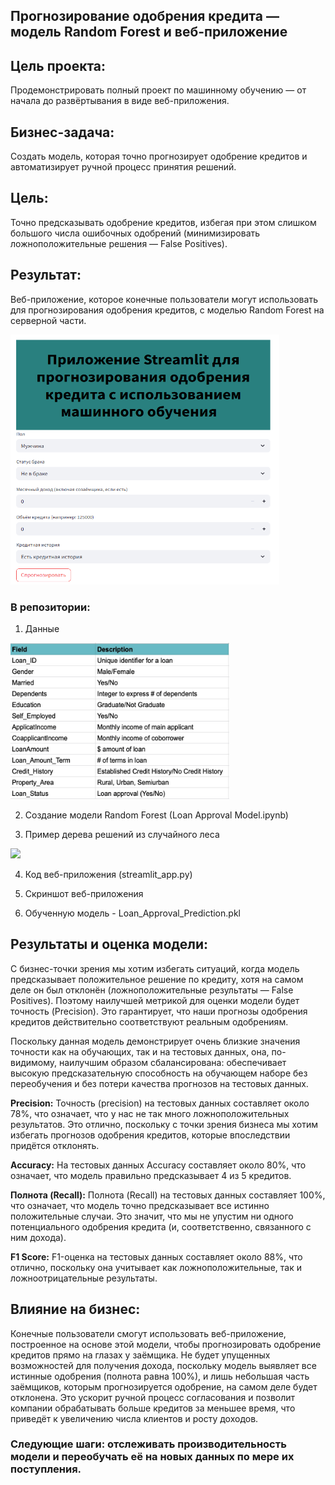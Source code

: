 
## Прогнозирование одобрения кредита — модель Random Forest и веб-приложение

## Цель проекта:
Продемонстрировать полный проект по машинному обучению — от начала до развёртывания в виде веб-приложения.

## Бизнес-задача:
Создать модель, которая точно прогнозирует одобрение кредитов и автоматизирует ручной процесс принятия решений.

## Цель:
Точно предсказывать одобрение кредитов, избегая при этом слишком большого числа ошибочных одобрений (минимизировать ложноположительные решения — False Positives).

## Результат:
Веб-приложение, которое конечные пользователи могут использовать для прогнозирования одобрения кредитов, с моделью Random Forest на серверной части.
    
  <img src="WebApp.png" width="430" height="400">

### В репозитории:

1. Данные

<img src="data.jpg" width="350" height="250">

2. Создание модели Random Forest (Loan Approval Model.ipynb)

3. Пример дерева решений из случайного леса
    
 ![](DecisionTree.jpg)

4. Код веб-приложения (streamlit_app.py)

5. Скриншот веб-приложения

6. Обученную модель - Loan_Approval_Prediction.pkl


## Результаты и оценка модели: 

С бизнес-точки зрения мы хотим избегать ситуаций, когда модель предсказывает положительное решение по кредиту, хотя на самом деле он был отклонён (ложноположительные результаты — False Positives). Поэтому наилучшей метрикой для оценки модели будет точность (Precision). Это гарантирует, что наши прогнозы одобрения кредитов действительно соответствуют реальным одобрениям.

Поскольку данная модель демонстрирует очень близкие значения точности как на обучающих, так и на тестовых данных, она, по-видимому, наилучшим образом сбалансирована: обеспечивает высокую предсказательную способность на обучающем наборе без переобучения и без потери качества прогнозов на тестовых данных.

**Precision:** 
Точность (precision) на тестовых данных составляет около 78%, что означает, что у нас не так много ложноположительных результатов. Это отлично, поскольку с точки зрения бизнеса мы хотим избегать прогнозов одобрения кредитов, которые впоследствии придётся отклонять.


**Accuracy:**
На тестовых данных Accuracy составляет около 80%, что означает, что модель правильно предсказывает 4 из 5 кредитов.


**Полнота (Recall):**
Полнота (Recall) на тестовых данных составляет 100%, что означает, что модель точно предсказывает все истинно положительные случаи. Это значит, что мы не упустим ни одного потенциального одобрения кредита (и, соответственно, связанного с ним дохода).


**F1 Score:**
F1-оценка на тестовых данных составляет около 88%, что отлично, поскольку она учитывает как ложноположительные, так и ложноотрицательные результаты.


## Влияние на бизнес: 

Конечные пользователи смогут использовать веб-приложение, построенное на основе этой модели, чтобы прогнозировать одобрение кредитов прямо на глазах у заёмщика. Не будет упущенных возможностей для получения дохода, поскольку модель выявляет все истинные одобрения (полнота равна 100%), и лишь небольшая часть заёмщиков, которым прогнозируется одобрение, на самом деле будет отклонена. Это ускорит ручной процесс согласования и позволит компании обрабатывать больше кредитов за меньшее время, что приведёт к увеличению числа клиентов и росту доходов.


### Следующие шаги: отслеживать производительность модели и переобучать её на новых данных по мере их поступления.
